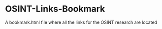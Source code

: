 # OSINT-Links-Bookmark

A bookmark.html file where all the links for the OSINT research are located
